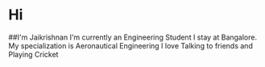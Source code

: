 # Hi

##I'm Jaikrishnan
I'm currently an Engineering Student
I stay at Bangalore.
My specialization is Aeronautical Engineering
I love Talking to friends and Playing Cricket
